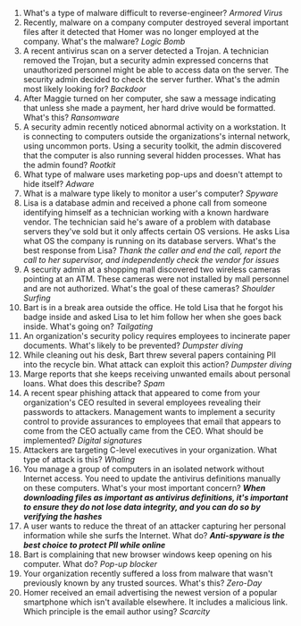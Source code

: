 1. What's a type of malware difficult to reverse-engineer? _Armored Virus_
2. Recently, malware on a company computer destroyed several important files after it detected that Homer was no longer employed at the company. What's the malware? _Logic Bomb_
3. A recent antivirus scan on a server detected a Trojan. A technician removed the Trojan, but a security admin expressed concerns that unauthorized personnel might be able to access data on the server. The security admin decided to check the server further. What's the admin most likely looking for? _Backdoor_
4. After Maggie turned on her computer, she saw a message indicating that unless she made a payment, her hard drive would be formatted. What's this? _Ransomware_
5. A security admin recently noticed abnormal activity on a workstation.  It is connecting to computers outside the organizations's internal network, using uncommon ports. Using a security toolkit, the admin discovered that the computer is also running several hidden processes. What has the admin found? _Rootkit_
6. What type of malware uses marketing pop-ups and doesn't attempt to hide itself? _Adware_
7. What is a malware type likely to monitor a user's computer? _Spyware_
8. Lisa is a database admin and received a phone call from someone identifying himself as a technician working with a known hardware vendor. The technician said he's aware of a problem with database servers they've sold but it only affects certain OS versions. He asks Lisa what OS the company is running on its database servers. What's the best response from Lisa? _Thank the caller and end the call, report the call to her supervisor, and independently check the vendor for issues_
9. A security admin at a shopping mall discovered two wireless cameras pointing at an ATM. These cameras were not installed by mall personnel and are not authorized. What's the goal of these cameras? _Shoulder Surfing_
10. Bart is in a break area outside the office. He told Lisa that he forgot his badge inside and asked Lisa to let him follow her when she goes back inside. What's going on? _Tailgating_
11. An organization's security policy requires employees to incinerate paper documents. What's likely to be prevented? _Dumpster diving_
12. While cleaning out his desk, Bart threw several papers containing PII into the recycle bin. What attack can exploit this action? _Dumpster diving_
13. Marge reports that she keeps receiving unwanted emails about personal loans. What does this describe? _Spam_
14. A recent spear phishing attack that appeared to come from your organization's CEO resulted in several employees revealing their passwords to attackers. Management wants to implement a security control to provide assurances to employees that email that appears to come from the CEO actually came from the CEO. What should be implemented? _Digital signatures_
15. Attackers are targeting C-level executives in your organization. What type of attack is this? _Whaling_
16. You manage a group of computers in an isolated network without Internet access. You need to update the antivirus definitions manually on these computers. What's your most important concern? _**When downloading files as important as antivirus definitions, it's important to ensure they do not lose data integrity, and you can do so by verifying the hashes**_
17. A user wants to reduce the threat of an attacker capturing her personal information while she surfs the Internet. What do? _**Anti-spyware is the best choice to protect PII while online**_
18. Bart is complaining that new browser windows keep opening on his computer. What do? _Pop-up blocker_
19. Your organization recently suffered a loss from malware that wasn't previously known by any trusted sources. What's this? _Zero-Day_
20. Homer received an email advertising the newest version of a popular smartphone which isn't available elsewhere. It includes a malicious link. Which principle is the email author using? _Scarcity_